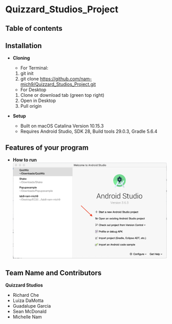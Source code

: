 # Quizzard_Studios_Project

## Table of contents

## Installation
* **Cloning**
  * For Terminal:
  1. git init
  2. git clone https://github.com/nam-mich9/Quizzard_Studios_Project.git
  
  * For Desktop
  1. Clone or download tab (green top right)
  2. Open in Desktop
  3. Pull origin

* **Setup**
  * Built on macOS Catalina Version 10.15.3
  * Requires Android Studio, SDK 28, Build tools 29.0.3, Gradle 5.6.4

## Features of your program
* **How to run**
![Image of Step 1](https://github.com/nam-mich9/Quizzard_Studios_Project/blob/master/Step%201.png)


## Team Name and Contributors
**Quizzard Studios**
 * Richard Che
 * Luiza DaMotta
 * Guadalupe Garcia
 * Sean McDonald
 * Michelle Nam
  


